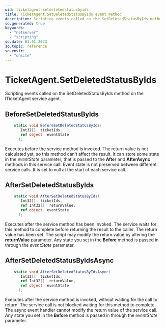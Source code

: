 ```yaml
---
uid: ticketagent-setdeletedstatusbyids
title: TicketAgent.SetDeletedStatusByIds event method
description: Scripting events called on the SetDeletedStatusByIds method on the TicketAgent service agent.
so.generated: true
keywords:
  - "netserver"
  - "scripting"
so.date: 03.01.2023
so.topic: reference
so.envir:
  - "onsite"
---
```

# TicketAgent.SetDeletedStatusByIds

Scripting events called on the <see cref='M:SuperOffice.CRM.Services.ITicketAgent.SetDeletedStatusByIds'>SetDeletedStatusByIds</see> method on the <see cref='ITicketAgent'>ITicketAgent</see>  service agent.

## BeforeSetDeletedStatusByIds
```cs
    static void BeforeSetDeletedStatusByIds(
       Int32[]  ticketIds,
       ref object  eventState
      );
```
Executes before the service method is invoked.
The return value is not calculated yet, so this method can't affect the result.
It can store some state in the *eventState* parameter, that is passed to the **After** and **AfterAsync** methods in this service call.
Event state is not preserved between different service calls. It is set to null at the start of each service call.
## AfterSetDeletedStatusByIds
```cs
    static void AfterSetDeletedStatusByIds(
       Int32[]  ticketIds,
       ref Int32[]  returnValue,
       ref object  eventState
      );
```
Executes after the service method has been invoked. The service waits for this method to complete before returning the result to the caller.
The return value has been set. The script may modify the return value by altering the **returnValue** parameter.
Any state you set in the **Before** method is passed in through the *eventState* parameter.
## AfterSetDeletedStatusByIdsAsync
```cs
    static void AfterSetDeletedStatusByIdsAsync(
       Int32[]  ticketIds,
       ref Int32[]  returnValue,
       ref object  eventState
      );
```
Executes after the service method is invoked, without waiting for the call to return.
The service call is not blocked waiting for this method to complete.
The async event handler cannot modify the return value of the service call.
Any state you set in the **Before** method is passed in through the *eventState* parameter.

